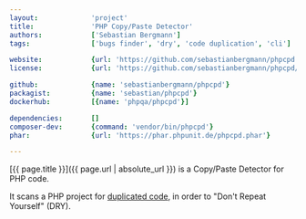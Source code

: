 ```yaml
---
layout:             'project'
title:              'PHP Copy/Paste Detector'
authors:            ['Sebastian Bergmann']
tags:               ['bugs finder', 'dry', 'code duplication', 'cli'] 

website:            {url: 'https://github.com/sebastianbergmann/phpcpd'}
license:            {url: 'https://github.com/sebastianbergmann/phpcpd/blob/master/LICENSE', label: 'BSD 3-clause "New" or "Revised" License'}

github:             {name: 'sebastianbergmann/phpcpd'}
packagist:          {name: 'sebastian/phpcpd'}               
dockerhub:          [{name: 'phpqa/phpcpd'}]     

dependencies:       []
composer-dev:       {command: 'vendor/bin/phpcpd'}
phar:               {url: 'https://phar.phpunit.de/phpcpd.phar'}

---
```


[{{ page.title }}]({{ page.url | absolute_url }}) is a Copy/Paste Detector for PHP code.

<!--more--> 

It scans a PHP project for [duplicated code](http://en.wikipedia.org/wiki/Duplicate_code), in order to "Don't Repeat Yourself" (DRY).
